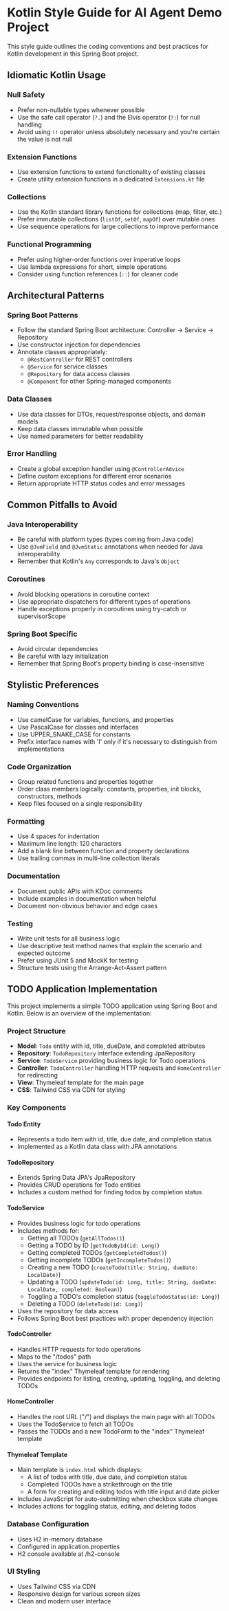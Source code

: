 # Kotlin Style Guide for AI Agent Demo Project

This style guide outlines the coding conventions and best practices for Kotlin development in this Spring Boot project.

## Idiomatic Kotlin Usage

### Null Safety
- Prefer non-nullable types whenever possible
- Use the safe call operator (`?.`) and the Elvis operator (`?:`) for null handling
- Avoid using `!!` operator unless absolutely necessary and you're certain the value is not null

### Extension Functions
- Use extension functions to extend functionality of existing classes
- Create utility extension functions in a dedicated `Extensions.kt` file

### Collections
- Use the Kotlin standard library functions for collections (map, filter, etc.)
- Prefer immutable collections (`listOf`, `setOf`, `mapOf`) over mutable ones
- Use sequence operations for large collections to improve performance

### Functional Programming
- Prefer using higher-order functions over imperative loops
- Use lambda expressions for short, simple operations
- Consider using function references (`::`) for cleaner code

## Architectural Patterns

### Spring Boot Patterns
- Follow the standard Spring Boot architecture: Controller -> Service -> Repository
- Use constructor injection for dependencies
- Annotate classes appropriately:
  - `@RestController` for REST controllers
  - `@Service` for service classes
  - `@Repository` for data access classes
  - `@Component` for other Spring-managed components

### Data Classes
- Use data classes for DTOs, request/response objects, and domain models
- Keep data classes immutable when possible
- Use named parameters for better readability

### Error Handling
- Create a global exception handler using `@ControllerAdvice`
- Define custom exceptions for different error scenarios
- Return appropriate HTTP status codes and error messages

## Common Pitfalls to Avoid

### Java Interoperability
- Be careful with platform types (types coming from Java code)
- Use `@JvmField` and `@JvmStatic` annotations when needed for Java interoperability
- Remember that Kotlin's `Any` corresponds to Java's `Object`

### Coroutines
- Avoid blocking operations in coroutine context
- Use appropriate dispatchers for different types of operations
- Handle exceptions properly in coroutines using try-catch or supervisorScope

### Spring Boot Specific
- Avoid circular dependencies
- Be careful with lazy initialization
- Remember that Spring Boot's property binding is case-insensitive

## Stylistic Preferences

### Naming Conventions
- Use camelCase for variables, functions, and properties
- Use PascalCase for classes and interfaces
- Use UPPER_SNAKE_CASE for constants
- Prefix interface names with 'I' only if it's necessary to distinguish from implementations

### Code Organization
- Group related functions and properties together
- Order class members logically: constants, properties, init blocks, constructors, methods
- Keep files focused on a single responsibility

### Formatting
- Use 4 spaces for indentation
- Maximum line length: 120 characters
- Add a blank line between function and property declarations
- Use trailing commas in multi-line collection literals

### Documentation
- Document public APIs with KDoc comments
- Include examples in documentation when helpful
- Document non-obvious behavior and edge cases

### Testing
- Write unit tests for all business logic
- Use descriptive test method names that explain the scenario and expected outcome
- Prefer using JUnit 5 and MockK for testing
- Structure tests using the Arrange-Act-Assert pattern

## TODO Application Implementation

This project implements a simple TODO application using Spring Boot and Kotlin. Below is an overview of the implementation:

### Project Structure

- **Model**: `Todo` entity with id, title, dueDate, and completed attributes
- **Repository**: `TodoRepository` interface extending JpaRepository
- **Service**: `TodoService` providing business logic for Todo operations
- **Controller**: `TodoController` handling HTTP requests and `HomeController` for redirecting
- **View**: Thymeleaf template for the main page
- **CSS**: Tailwind CSS via CDN for styling

### Key Components

#### Todo Entity
- Represents a todo item with id, title, due date, and completion status
- Implemented as a Kotlin data class with JPA annotations

#### TodoRepository
- Extends Spring Data JPA's JpaRepository
- Provides CRUD operations for Todo entities
- Includes a custom method for finding todos by completion status

#### TodoService
- Provides business logic for todo operations
- Includes methods for:
  - Getting all TODOs (`getAllTodos()`)
  - Getting a TODO by ID (`getTodoById(id: Long)`)
  - Getting completed TODOs (`getCompletedTodos()`)
  - Getting incomplete TODOs (`getIncompleteTodos()`)
  - Creating a new TODO (`createTodo(title: String, dueDate: LocalDate)`)
  - Updating a TODO (`updateTodo(id: Long, title: String, dueDate: LocalDate, completed: Boolean)`)
  - Toggling a TODO's completion status (`toggleTodoStatus(id: Long)`)
  - Deleting a TODO (`deleteTodo(id: Long)`)
- Uses the repository for data access
- Follows Spring Boot best practices with proper dependency injection

#### TodoController
- Handles HTTP requests for todo operations
- Maps to the "/todos" path
- Uses the service for business logic
- Returns the "index" Thymeleaf template for rendering
- Provides endpoints for listing, creating, updating, toggling, and deleting TODOs

#### HomeController
- Handles the root URL ("/") and displays the main page with all TODOs
- Uses the TodoService to fetch all TODOs
- Passes the TODOs and a new TodoForm to the "index" Thymeleaf template

#### Thymeleaf Template
- Main template is `index.html` which displays:
  - A list of todos with title, due date, and completion status
  - Completed TODOs have a strikethrough on the title
  - A form for creating and editing todos with title input and date picker
- Includes JavaScript for auto-submitting when checkbox state changes
- Includes actions for toggling status, editing, and deleting todos

### Database Configuration
- Uses H2 in-memory database
- Configured in application.properties
- H2 console available at /h2-console

### UI Styling
- Uses Tailwind CSS via CDN
- Responsive design for various screen sizes
- Clean and modern user interface
